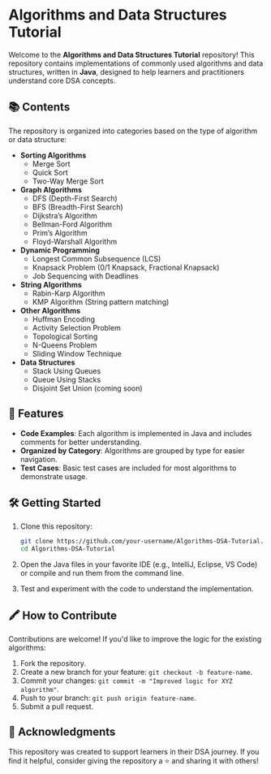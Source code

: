 # Algorithms and Data Structures Tutorial

Welcome to the **Algorithms and Data Structures Tutorial** repository! This repository contains implementations of commonly used algorithms and data structures, written in **Java**, designed to help learners and practitioners understand core DSA concepts.

## 📚 Contents

The repository is organized into categories based on the type of algorithm or data structure:

- **Sorting Algorithms**
  - Merge Sort
  - Quick Sort
  - Two-Way Merge Sort
- **Graph Algorithms**
  - DFS (Depth-First Search)
  - BFS (Breadth-First Search)
  - Dijkstra’s Algorithm
  - Bellman-Ford Algorithm
  - Prim’s Algorithm
  - Floyd-Warshall Algorithm
- **Dynamic Programming**
  - Longest Common Subsequence (LCS)
  - Knapsack Problem (0/1 Knapsack, Fractional Knapsack)
  - Job Sequencing with Deadlines
- **String Algorithms**
  - Rabin-Karp Algorithm
  - KMP Algorithm (String pattern matching)
- **Other Algorithms**
  - Huffman Encoding
  - Activity Selection Problem
  - Topological Sorting
  - N-Queens Problem
  - Sliding Window Technique
- **Data Structures**
  - Stack Using Queues
  - Queue Using Stacks
  - Disjoint Set Union (coming soon)

## 🚀 Features

- **Code Examples**: Each algorithm is implemented in Java and includes comments for better understanding.
- **Organized by Category**: Algorithms are grouped by type for easier navigation.
- **Test Cases**: Basic test cases are included for most algorithms to demonstrate usage.

## 🛠️ Getting Started

1. Clone this repository:
   ```bash
   git clone https://github.com/your-username/Algorithms-DSA-Tutorial.git
   cd Algorithms-DSA-Tutorial
   ```

2. Open the Java files in your favorite IDE (e.g., IntelliJ, Eclipse, VS Code) or compile and run them from the command line.

3. Test and experiment with the code to understand the implementation.

## 🖍️ How to Contribute

Contributions are welcome! If you'd like to improve the logic for the existing algorithms:
1. Fork the repository.
2. Create a new branch for your feature: `git checkout -b feature-name`.
3. Commit your changes: `git commit -m "Improved logic for XYZ algorithm"`.
4. Push to your branch: `git push origin feature-name`.
5. Submit a pull request.

## 🙌 Acknowledgments

This repository was created to support learners in their DSA journey. If you find it helpful, consider giving the repository a ⭐️ and sharing it with others!
